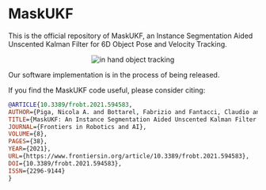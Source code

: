 # MaskUKF

This is the official repository of MaskUKF, an Instance Segmentation Aided Unscented Kalman Filter for 6D Object Pose and Velocity Tracking.

<p align="center"><img src="https://github.com/robotology/mask-ukf/blob/master/assets/picture.png" alt="in hand object tracking"/></p>

Our software implementation is in the process of being released.

If you find the MaskUKF code useful, please consider citing:

```bibtex
@ARTICLE{10.3389/frobt.2021.594583,
AUTHOR={Piga, Nicola A. and Bottarel, Fabrizio and Fantacci, Claudio and Vezzani, Giulia and Pattacini, Ugo and Natale, Lorenzo},   
TITLE={MaskUKF: An Instance Segmentation Aided Unscented Kalman Filter for 6D Object Pose and Velocity Tracking},      
JOURNAL={Frontiers in Robotics and AI},      
VOLUME={8},      
PAGES={38},     
YEAR={2021},      
URL={https://www.frontiersin.org/article/10.3389/frobt.2021.594583},       
DOI={10.3389/frobt.2021.594583},      
ISSN={2296-9144}
}
```
